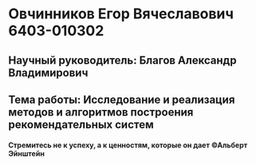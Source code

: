 # Овчинников Егор Вячеславович 6403-010302
## Научный руководитель: Благов Александр Владимирович
## Тема работы: Исследование и реализация методов и алгоритмов построения рекомендательных систем
#### Стремитесь не к успеху, а к ценностям, которые он дает ©Альберт Эйнштейн